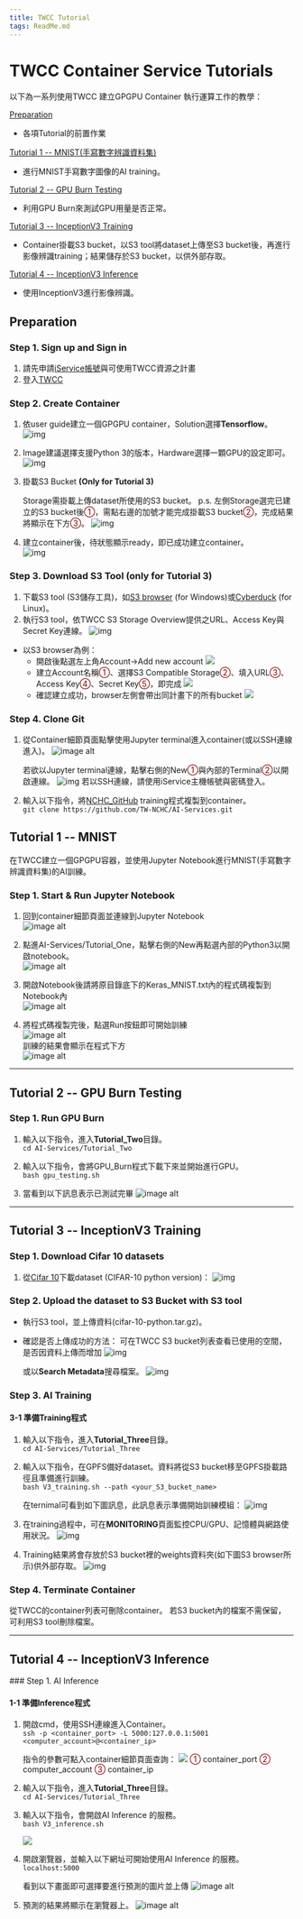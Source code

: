 ```yaml
---
title: TWCC Tutorial
tags: ReadMe.md
---
```


# TWCC Container Service Tutorials
以下為一系列使用TWCC 建立GPGPU Container 執行運算工作的教學：

[Preparation](#PREP)

- 各項Tutorial的前置作業

[Tutorial 1 -- MNIST(手寫數字辨識資料集)](#MNIST)

- 進行MNIST手寫數字圖像的AI training。

[Tutorial 2 -- GPU Burn Testing](#GPUBURNING)

- 利用GPU Burn來測試GPU用量是否正常。

[Tutorial 3 -- InceptionV3 Training](#V3TRAINING)

- Container掛載S3 bucket，以S3 tool將dataset上傳至S3 bucket後，再進行影像辨識training；結果儲存於S3 bucket，以供外部存取。

[Tutorial 4 -- InceptionV3 Inference](#V3INFERENCE)

- 使用InceptionV3進行影像辨識。


<h2 id = PREP>Preparation</h2>

### Step 1. Sign up and Sign in
1. 請先申請[iService帳號](https://iservice.nchc.org.tw/nchc_service/index.php)與可使用TWCC資源之計畫
2. 登入[TWCC](https://www.twcc.ai/)

### Step 2. Create Container

1. 依user guide建立一個GPGPU container，Solution選擇**Tensorflow**。<br>
![img](https://snag.gy/3mfqQB.jpg)
  
2. Image建議選擇支援Python 3的版本，Hardware選擇一顆GPU的設定即可。<br>
![img](https://snag.gy/h8R5k4.jpg)
  
3. 掛載S3 Bucket **(Only for Tutorial 3)**
  
    Storage需掛載上傳dataset所使用的S3 bucket。
    p.s. 左側Storage選完已建立的S3 bucket後<font style="color:maroon;">①</font>，需點右邊的加號才能完成掛載S3 bucket<font style="color:maroon;">②</font>，完成結果將顯示在下方<font style="color:maroon;">③</font>。
  ![img](https://snag.gy/po81zv.jpg)


4. 建立container後，待狀態顯示ready，即已成功建立container。<br>
![img](https://snag.gy/6obSIT.jpg)

### Step 3. Download S3 Tool **(only for Tutorial 3)**
  
1. 下載S3 tool (S3儲存工具)，如[S3 browser](http://s3browser.com/) (for Windows)或[Cyberduck](https://cyberduck.io/) (for Linux)。
2. 執行S3 tool，依TWCC S3 Storage Overview提供之URL、Access Key與Secret Key連線。
![img](https://snag.gy/14mWX5.jpg)
  - 以S3 browser為例：
    - 開啟後點選左上角Account→Add new account
      ![](https://i.imgur.com/pTNsz7V.png)
    - 建立Account名稱<font style="color:maroon;">①</font>、選擇S3 Compatible Storage<font style="color:maroon;">②</font>、填入URL<font style="color:maroon;">③</font>、Access Key<font style="color:maroon;">④</font>、Secret Key<font style="color:maroon;">⑤</font>，即完成
      ![](https://i.imgur.com/xD68VtJ.png)
    - 確認建立成功，browser左側會帶出同計畫下的所有bucket
      ![](https://i.imgur.com/nr8w7Ps.png)

    




### Step 4. Clone Git
1. 從Container細節頁面點擊使用Jupyter terminal進入container(或以SSH連線進入)。
![image alt](https://snag.gy/2wV0Na.jpg)

    若欲以Jupyter terminal連線，點擊右側的New<font style="color:maroon;">①</font>與內部的Terminal<font style="color:maroon;">②</font>以開啟連線。
    ![img](https://snag.gy/adzsiX.jpg)
    若以SSH連線，請使用iService主機帳號與密碼登入。
2. 輸入以下指令，將[NCHC_GitHub](https://github.com/TW-NCHC/AI-Services/tree/V3Training) training程式複製到container。<br>
 `git clone https://github.com/TW-NCHC/AI-Services.git`


<h2 id = MNIST>Tutorial 1 -- MNIST</h2>
在TWCC建立一個GPGPU容器，並使用Jupyter Notebook進行MNIST(手寫數字辨識資料集)的AI訓練。

### Step 1. Start & Run Jupyter Notebook
1. 回到container細節頁面並連線到Jupyter Notebook<br>
![image alt](https://snag.gy/lPLJIM.jpg)

2. 點進AI-Services/Tutorial_One，點擊右側的New再點選內部的Python3以開啟notebook。<br>
![image alt](https://snag.gy/XhZaWM.jpg)

3. 開啟Notebook後請將原目錄底下的Keras_MNIST.txt內的程式碼複製到Notebook內<br>
![image alt](https://snag.gy/tmYpXB.jpg)

4. 將程式碼複製完後，點選Run按鈕即可開始訓練<br>
![image alt](https://snag.gy/8UTEwJ.jpg)<br>
訓練的結果會顯示在程式下方<br>
![image alt](https://snag.gy/fGgMH8.jpg)<br>

---------------------------------------------
<h2 id = GPUBURNING>Tutorial 2 -- GPU Burn Testing</h2>

### Step 1. Run GPU Burn

1. 輸入以下指令，進入**Tutorial_Two**目錄。<br>
 `cd AI-Services/Tutorial_Two` 
 
2. 輸入以下指令，會將GPU_Burn程式下載下來並開始進行GPU。<br>
 `bash gpu_testing.sh` 
 
3. 當看到以下訊息表示已測試完畢
![image alt](https://snag.gy/l3Q6m7.jpg)

---------------------------------------------
<h2 id = V3TRAINING>Tutorial 3 -- InceptionV3 Training</h2>

### Step 1. Download Cifar 10 datasets
1. 從[Cifar 10](https://www.cs.toronto.edu/~kriz/cifar.html)下載dataset (CIFAR-10 python version)：
![img](https://snag.gy/doqAk4.jpg)

### Step 2. Upload the dataset to S3 Bucket with S3 tool
  - 執行S3 tool，並上傳資料(cifar-10-python.tar.gz)。
  
  - 確認是否上傳成功的方法：
    可在TWCC S3 bucket列表查看已使用的空間，是否因資料上傳而增加
    ![img](https://snag.gy/r97i4I.jpg)
    
    或以**Search Metadata**搜尋檔案。 
    ![img](https://snag.gy/PiR2rG.jpg)
  
### Step 3. AI Training

#### 3-1 準備Training程式
 
 1. 輸入以下指令，進入**Tutorial_Three**目錄。<br>
 `cd AI-Services/Tutorial_Three` 
 
 2. 輸入以下指令，在GPFS備好dataset。資料將從S3 bucket移至GPFS掛載路徑且準備進行訓練。<br>
 `bash V3_training.sh --path <your_S3_bucket_name>` 

 
    在ternimal可看到如下圖訊息，此訊息表示準備開始訓練模組：
 ![img](https://snag.gy/UtCw7b.jpg)
 
 3. 在training過程中，可在**MONITORING**頁面監控CPU/GPU、記憶體與網路使用狀況。
 ![img](https://snag.gy/d0pT7Z.jpg)
 
 4. Training結果將會存放於S3 bucket裡的weights資料夾(如下圖S3 browser所示)供外部存取。
 ![img](https://snag.gy/c9yaDs.jpg)



### Step 4. Terminate Container
  從TWCC的container列表可刪除container。
  若S3 bucket內的檔案不需保留，可利用S3 tool刪除檔案。


---------------------------------------------
<h2 id = V3INFERENCE>Tutorial 4 -- InceptionV3 Inference</h2>
### Step 1. AI Inference

#### 1-1 準備Inference程式
 1. 開啟cmd，使用SSH連線進入Container。<br>
 `ssh -p <container_port> -L 5000:127.0.0.1:5001 <computer_account>@<container_ip>`
     
    指令的參數可點入container細節頁面查詢： 
    ![](https://i.imgur.com/xlorz91.png)
    <font style="color:maroon;">①</font> container_port
    <font style="color:maroon;">②</font> computer_account
    <font style="color:maroon;">③</font> container_ip
    
 
 
 2. 輸入以下指令，進入**Tutorial_Three**目錄。<br>
 `cd AI-Services/Tutorial_Three` 
 
 3. 輸入以下指令，會開啟AI Inference 的服務。<br>
 `bash V3_inference.sh` 
 
    ![](https://i.imgur.com/gpTrDyj.png)

 
 4. 開啟瀏覽器，並輸入以下網址可開始使用AI Inference 的服務。<br>
 `localhost:5000`
  
    看到以下畫面即可選擇要進行預測的圖片並上傳
 ![image alt](https://snag.gy/vQTej5.jpg)
 
 5. 預測的結果將顯示在瀏覽器上。
 ![image alt](https://snag.gy/gbR1vJ.jpg)